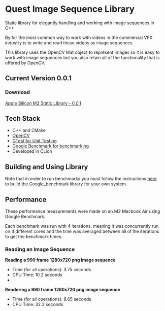# Quest Image Sequence Library
Static library for elegantly handling and working with image sequences in C++  
  
By far the most common way to work with videos in the commercial VFX industry is to write and read those videos as 
image sequences.  
  
This library uses the OpenCV Mat object to represent images so it is easy to work with image sequences
but you also retain all of the functionality that is offered by OpenCV.

## Current Version 0.0.1
### Download
[Apple Silicon M2 Static Library - 0.0.1](versions/libquest_image_seq_0.0.1.a)

## Tech Stack
- C++ and CMake
- [OpenCV](https://opencv.org/)
- [GTest for Unit Testing](https://github.com/google/googletest)
- [Google Benchmark for benchmarking](https://github.com/google/benchmark/tree/main)
- Developed in CLion

## Building and Using Library
Note that in order to run benchmarks you must follow the instructions [here](https://github.com/google/benchmark)
to build the Google_benchmark library for your own system.

## Performance
These performance measurements were made on an M2 Macbook Air using Google Benchmark.  
  
Each benchmark was run with 4 iterations, meaning it was concurrently run on 4 different cores and the time was averaged
between all of the iterations to get the benchmark times.

### Reading an Image Sequence
**Reading a 990 frame 1280x720 png image sequence**  
- Time (for all operations): 3.75 seconds
- CPU Time: 10.2 seconds
- 
**Rendering a 990 frame 1280x720 png image sequence**
- Time (for all operations): 8.65 seconds
- CPU Time: 32.2 seconds